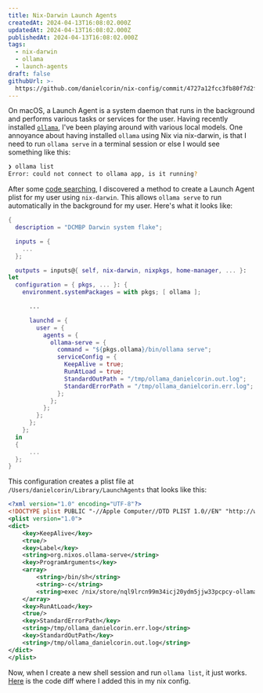 ```yaml
---
title: Nix-Darwin Launch Agents
createdAt: 2024-04-13T16:08:02.000Z
updatedAt: 2024-04-13T16:08:02.000Z
publishedAt: 2024-04-13T16:08:02.000Z
tags:
  - nix-darwin
  - ollama
  - launch-agents
draft: false
githubUrl: >-
  https://github.com/danielcorin/nix-config/commit/4727a12fcc3fb80f7d2f9be6ae2f9f852c84e060
---
```


On macOS, a Launch Agent is a system daemon that runs in the background and performs various tasks or services for the user.
Having recently installed [`ollama`](https://ollama.com/), I've been playing around with various local models.
One annoyance about having installed `ollama` using Nix via nix-darwin, is that I need to run `ollama serve` in a terminal session or else I would see something like this:

```sh
❯ ollama list
Error: could not connect to ollama app, is it running?
```

After some [code searching](https://github.com/search?type=code), I discovered a method to create a Launch Agent plist for my user using `nix-darwin`.
This allows `ollama serve` to run automatically in the background for my user.
Here's what it looks like:

```nix
{
  description = "DCMBP Darwin system flake";

  inputs = {
    ...
  };

  outputs = inputs@{ self, nix-darwin, nixpkgs, home-manager, ... }:
let
  configuration = { pkgs, ... }: {
    environment.systemPackages = with pkgs; [ ollama ];

      ...

      launchd = {
        user = {
          agents = {
            ollama-serve = {
              command = "${pkgs.ollama}/bin/ollama serve";
              serviceConfig = {
                KeepAlive = true;
                RunAtLoad = true;
                StandardOutPath = "/tmp/ollama_danielcorin.out.log";
                StandardErrorPath = "/tmp/ollama_danielcorin.err.log";
              };
            };
          };
        };
      };
    };
  in
  {
      ...
  };
}
```

This configuration creates a plist file at `/Users/danielcorin/Library/LaunchAgents` that looks like this:

```xml
<?xml version="1.0" encoding="UTF-8"?>
<!DOCTYPE plist PUBLIC "-//Apple Computer//DTD PLIST 1.0//EN" "http://www.apple.com/DTDs/PropertyList-1.0.dtd">
<plist version="1.0">
<dict>
	<key>KeepAlive</key>
	<true/>
	<key>Label</key>
	<string>org.nixos.ollama-serve</string>
	<key>ProgramArguments</key>
	<array>
		<string>/bin/sh</string>
		<string>-c</string>
		<string>exec /nix/store/nql9lrcn99m34icj20ydm5jjw33pcpcy-ollama-0.1.27/bin/ollama serve</string>
	</array>
	<key>RunAtLoad</key>
	<true/>
	<key>StandardErrorPath</key>
	<string>/tmp/ollama_danielcorin.err.log</string>
	<key>StandardOutPath</key>
	<string>/tmp/ollama_danielcorin.out.log</string>
</dict>
</plist>
```

Now, when I create a new shell session and run `ollama list`, it just works.
[Here](https://github.com/danielcorin/nix-config/commit/4727a12fcc3fb80f7d2f9be6ae2f9f852c84e060) is the code diff where I added this in my nix config.

